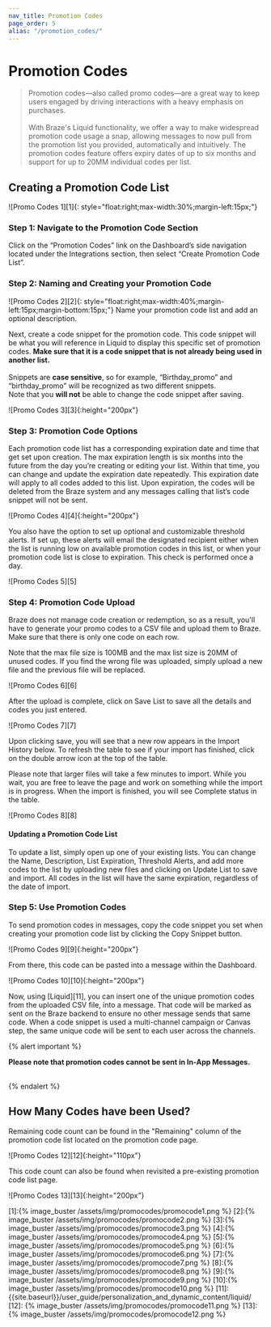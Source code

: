 ```yaml
---
nav_title: Promotion Codes
page_order: 5
alias: "/promotion_codes/"
---
```


# Promotion Codes

> Promotion codes—also called promo codes—are a great way to keep users engaged by driving interactions with a heavy emphasis on purchases. <br><br>With Braze's Liquid functionality, we offer a way to make widespread promotion code usage a snap, allowing messages to now pull from the promotion list you provided, automatically and intuitively. The promotion codes feature offers expiry dates of up to six months and support for up to 20MM individual codes per list.

## Creating a Promotion Code List

![Promo Codes 1][1]{: style="float:right;max-width:30%;margin-left:15px;"}
### Step 1: Navigate to the Promotion Code Section

Click on the “Promotion Codes” link on the Dashboard’s side navigation located under the Integrations section, then select “Create Promotion Code List”.

### Step 2: Naming and Creating your Promotion Code
![Promo Codes 2][2]{: style="float:right;max-width:40%;margin-left:15px;margin-bottom:15px;"}
Name your promotion code list and add an optional description.

Next, create a code snippet for the promotion code. This code snippet will be what you will reference in Liquid to display this specific set of promotion codes. __Make sure that it is a code snippet that is not already being used in another list.__<br><br> Snippets are __case sensitive__, so for example, “Birthday_promo” and “birthday_promo” will be recognized as two different snippets. <br>Note that you __will not__ be able to change the code snippet after saving.

![Promo Codes 3][3]{:height="200px"}

### Step 3: Promotion Code Options

Each promotion code list has a corresponding expiration date and time that get set upon creation. The max expiration length is six months into the future from the day you’re creating or editing your list. Within that time, you can change and update the expiration date repeatedly. This expiration date will apply to all codes added to this list. Upon expiration, the codes will be deleted from the Braze system and any messages calling that list’s code snippet will not be sent.

![Promo Codes 4][4]{:height="200px"}

You also have the option to set up optional and customizable threshold alerts. If set up, these alerts will email the designated recipient either when the list is running low on available promotion codes in this list, or when your promotion code list is close to expiration. This check is performed once a day.

![Promo Codes 5][5]

### Step 4: Promotion Code Upload

Braze does not manage code creation or redemption, so as a result, you'll have to generate your promo codes to a CSV file and upload them to Braze. Make sure that  there is only one code on each row. 

Note that the max file size is 100MB and the max list size is 20MM of unused codes. If you find the wrong file was uploaded, simply upload a new file and the previous file will be replaced.

![Promo Codes 6][6]

After the upload is complete, click on Save List to save all the details and codes you just entered.

![Promo Codes 7][7]

Upon clicking save, you will see that a new row appears in the Import History below. To refresh the table to see if your import has finished, click on the double arrow icon at the top of the table. 

Please note that larger files will take a few minutes to import. While you wait, you are free to leave the page and work on something while the import is in progress. When the import is finished, you will see Complete status in the table.

![Promo Codes 8][8]

#### Updating a Promotion Code List

To update a list, simply open up one of your existing lists. You can change the Name, Description, List Expiration, Threshold Alerts, and add more codes to the list by uploading new files and clicking on Update List to save and import.
All codes in the list will have the same expiration, regardless of the date of import.

### Step 5: Use Promotion Codes

To send promotion codes in messages, copy the code snippet you set when creating your promotion code list by clicking the Copy Snippet button.

![Promo Codes 9][9]{:height="200px"}

From there, this code can be pasted into a message within the Dashboard.

![Promo Codes 10][10]{:height="200px"}

Now, using [Liquid][11], you can insert one of the unique promotion codes from the uploaded CSV file, into a message. That code will be marked as sent on the Braze backend to ensure no other message sends that same code. When a code snippet is used a multi-channel campaign or Canvas step, the same unique code will be sent to each user across the channels.

{% alert important %}

__Please note that promotion codes cannot be sent in In-App Messages.__
<br><br>

{% endalert %}

## How Many Codes have been Used?

Remaining code count can be found in the "Remaining" column of the promotion code list located on the promotion code page.

![Promo Codes 12][12]{:height="110px"}

This code count can also be found when revisited a pre-existing promotion code list page. 

![Promo Codes 13][13]{:height="200px"}

[1]:{% image_buster /assets/img/promocodes/promocode1.png %}
[2]:{% image_buster /assets/img/promocodes/promocode2.png %}
[3]:{% image_buster /assets/img/promocodes/promocode3.png %}
[4]:{% image_buster /assets/img/promocodes/promocode4.png %}
[5]:{% image_buster /assets/img/promocodes/promocode5.png %}
[6]:{% image_buster /assets/img/promocodes/promocode6.png %}
[7]:{% image_buster /assets/img/promocodes/promocode7.png %}
[8]:{% image_buster /assets/img/promocodes/promocode8.png %}
[9]:{% image_buster /assets/img/promocodes/promocode9.png %}
[10]:{% image_buster /assets/img/promocodes/promocode10.png %}
[11]: {{site.baseurl}}/user_guide/personalization_and_dynamic_content/liquid/
[12]: {% image_buster /assets/img/promocodes/promocode11.png %}
[13]: {% image_buster /assets/img/promocodes/promocode12.png %}






